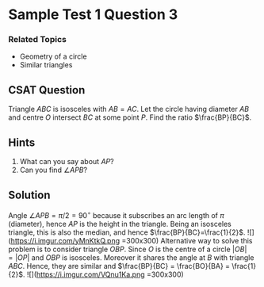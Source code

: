 # Sample Test 1 Question 3

### Related Topics
- Geometry of a circle
- Similar triangles

## CSAT Question
Triangle $ABC$ is isosceles with $AB=AC$. Let the circle having diameter $AB$ and centre $O$ intersect $BC$ at some point $P$. Find the ratio $\frac{BP}{BC}$.

## Hints
1. What can you say about $AP$?
2. Can you find $\angle APB$?


## Solution
Angle $\angle APB=\pi/2=90^\circ$ because it subscribes an arc length of $\pi$ (diameter), hence $AP$ is the height in the triangle. Being an isosceles triangle, this is also the median, and hence $\frac{BP}{BC}=\frac{1}{2}$.
![](https://i.imgur.com/yMnKtkQ.png =300x300)
Alternative way to solve this problem is to consider triangle $OBP$. Since $O$ is the centre of a circle $|OB|=|OP|$ and $OBP$ is isosceles. Moreover it shares the angle at $B$ with triangle $ABC$. Hence, they are similar and $\frac{BP}{BC} = \frac{BO}{BA} = \frac{1}{2}$.
![](https://i.imgur.com/VQnu1Ka.png =300x300)


